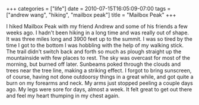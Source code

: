 +++
categories = ["life"]
date = 2010-07-15T16:05:09-07:00
tags = ["andrew wang", "hiking", "mailbox peak"]
title = "Mailbox Peak"
+++

I hiked Mailbox Peak with my friend Andrew and some of his friends a few weeks ago. I hadn't been hiking in a long time and was really out of shape. It was three miles long and 3900 feet up to the summit. I was so tired by the time I got to the bottom I was hobbling with the help of my walking stick. The trail didn't switch back and forth so much as plough straight up the mountainside with few places to rest. The sky was overcast for most of the morning, but burned off later. Sunbeams poked through the clouds and trees near the tree line, making a striking effect. I forgot to bring sunscreen, of course, having not done outdoorsy things in a great while, and got quite a burn on my forearms and neck. My arms just stopped peeling a couple days ago. My legs were sore for days, almost a week. It felt great to get out there and feel my heart thumping in my chest again.
